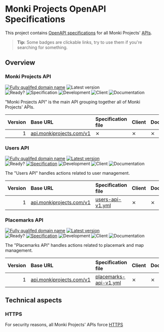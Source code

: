# Monki Projects OpenAPI Specifications

This project contains [OpenAPI specifications](https://swagger.io/specification/)
for all Monki Projects' [APIs](https://en.wikipedia.org/wiki/API).

> **Tip:** Some badges are clickable links, try to use them if you're searching for something.

## Overview

### Monki Projects API

[![Fully qualifed domain name](https://img.shields.io/badge/base-api.monkiprojects.com-informational)](https://api.monkiprojects.com)
![Latest version](https://img.shields.io/badge/latest-x.x.x-inactive)  
![Ready?](https://img.shields.io/badge/ready%3F-NO-critical)
![Specification](https://img.shields.io/badge/specification-TODO-critical)
![Development](https://img.shields.io/badge/development-TODO-critical)
![Client](https://img.shields.io/badge/client-TODO-critical)
![Documentation](https://img.shields.io/badge/documentation-TODO-critical)

"Monki Projects API" is the main API grouping together all of Monki Projects' APIs.

| Version | Base URL | Specification file | Client | Documentation |
| ------: | :------- | :----------------- | :----- | :------------ |
| 1       | [api.monkiprojects.com/v1](https://api.monkiprojects.com/v1) | ⨯ | ⨯ | ⨯ |

### Users API

[![Fully qualifed domain name](https://img.shields.io/badge/base-api.monkiprojects.com-informational)](https://api.monkiprojects.com)
[![Latest version](https://img.shields.io/badge/latest-1.0.0-informational)](https://api.monkiprojects.com/v1)  
![Ready?](https://img.shields.io/badge/ready%3F-YES-success)
[![Specification](https://img.shields.io/badge/specification-Almost_Ready-important)](./users-api-v1.yml)
![Development](https://img.shields.io/badge/development-Up_To_Date-success)
![Client](https://img.shields.io/badge/client-TODO-critical)
![Documentation](https://img.shields.io/badge/documentation-TODO-critical)

The "Users API" handles actions related to user management.

| Version | Base URL | Specification file | Client | Documentation |
| ------: | :------- | :----------------- | :----- | :------------ |
| 1       | [api.monkiprojects.com/v1](https://api.monkiprojects.com/v1) | [users-api-v1.yml](./users-api-v1.yml) | ⨯ | ⨯ |

### Placemarks API

[![Fully qualifed domain name](https://img.shields.io/badge/base-api.monkiprojects.com-informational)](https://api.monkiprojects.com)
[![Latest version](https://img.shields.io/badge/latest-1.0.0-informational)](https://api.monkiprojects.com/v1)  
![Ready?](https://img.shields.io/badge/ready%3F-NO-critical)
[![Specification](https://img.shields.io/badge/specification-WIP-important)](./placemarks-api-v1.yml)
![Development](https://img.shields.io/badge/development-Testing-important)
![Client](https://img.shields.io/badge/client-TODO-critical)
![Documentation](https://img.shields.io/badge/documentation-TODO-critical)

The "Placemarks API" handles actions related to placemark and map management.

| Version | Base URL | Specification file | Client | Documentation |
| ------: | :------- | :----------------- | :----- | :------------ |
| 1       | [api.monkiprojects.com/v1](https://api.monkiprojects.com/v1) | [placemarks-api-v1.yml](./placemarks-api-v1.yml) | ⨯ | ⨯ |

## Technical aspects

### HTTPS

For security reasons, all Monki Projects' APIs force [HTTPS](https://en.wikipedia.org/wiki/HTTPS)
